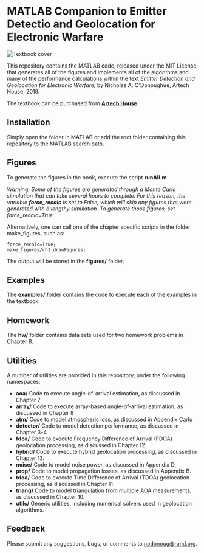 # MATLAB Companion to Emitter Detectio and Geolocation for Electronic Warfare

![Textbook cover](https://us.artechhouse.com/Assets/ProductImages/5645_t.jpg "Emitter Detection and Geolocation for Electronic Warfare")

This repository contains the MATLAB code, released under the MIT License, that generates all of the figures and implements all of the algorithms and many of the performance calculations within the text *Emitter Detection and Geolocation for Electronic Warfare,* by Nicholas A. O'Donoughue, Artech House, 2019.

The textbook can be purchased from **[Artech House](https://us.artechhouse.com/Emitter-Detection-and-Geolocation-for-Electronic-Warfare-P2052.aspx)**.

## Installation

Simply open the folder in MATLAB or add the root folder containing this repository to the MATLAB search path.

## Figures

To generate the figures in the book, execute the script **runAll.m**

*Warning: Some of the figures are generated through a Monte Carlo simulation that can take several hours to complete.  For this reason, the variable **force_recalc** is set to False, which will skip any figures that were generated with a lengthy simulation.  To generate those figures, set force_recalc=True.*

Alternatively, one can call one of the chapter specific scripts in the folder make_figures, such as:

    force_recalc=True;
	make_figures/ch1_drawFigures;

The output will be stored in the **figures/** folder.

## Examples
The **examples/** folder contains the code to execute each of the examples in the textbook.

## Homework
The **hw/** folder contains data sets used for two homework problems in Chapter 8.

## Utilities
A number of utilities are provided in this repository, under the following namespaces:

+ **aoa/** Code to execute angle-of-arrival estimation, as discussed in Chapter 7
+ **array/** Code to execute array-based angle-of-arrival estimation, as discussed in Chapter 8
+ **atm/** Code to model atmospheric loss, as discussed in Appendix Carlo
+ **detector/** Code to model detection performance, as discussed in Chapter 3-4
+ **fdoa/** Code to execute Frequency Difference of Arrival (FDOA) geolocation processing, as discussed in Chapter 12.
+ **hybrid/** Code to execute hybrid geolocation processing, as discussed in Chapter 13.
+ **noise/** Code to model noise power, as discussed in Appendix D.
+ **prop/** Code to model propagation losses, as discussed in Appendix B.
+ **tdoa/** Code to execute Time Difference of Arrival (TDOA) geolocation processing, as discussed in Chapter 11.
+ **triang/** Code to model triangulation from multiple AOA measurements, as discussed in Chapter 10.
+ **utils/** Generic utilities, including numerical solvers used in geolocation algorithms.

## Feedback
Please submit any suggestions, bugs, or comments to nodonoug@rand.org.